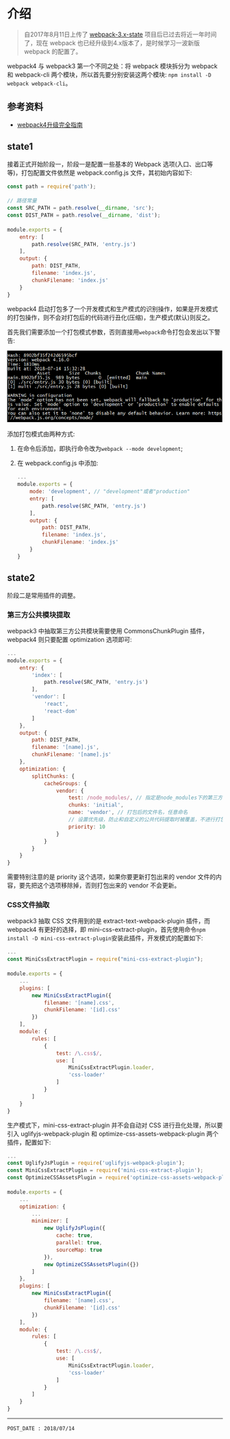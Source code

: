 
# 介绍 #

> 自2017年8月11日上传了 [webpack-3.x-state](https://github.com/WebUnion-core/webpack-3.x-state) 项目后已过去将近一年时间了，现在 webpack 也已经升级到4.x版本了，是时候学习一波新版 webpack 的配置了。

webpack4 与 webpack3 第一个不同之处：将 webpack 模块拆分为 webpack 和 webpack-cli 两个模块，所以首先要分别安装这两个模块: `npm install -D webpack webpack-cli`。

## 参考资料 ##

- [webpack4升级完全指南](https://segmentfault.com/a/1190000014247030)

## state1 ##

接着正式开始阶段一，阶段一是配置一些基本的 Webpack 选项(入口、出口等等)，打包配置文件依然是 webpack.config.js 文件，其初始内容如下:

```js
const path = require('path');

// 路径常量
const SRC_PATH = path.resolve(__dirname, 'src');
const DIST_PATH = path.resolve(__dirname, 'dist');

module.exports = {
    entry: [
        path.resolve(SRC_PATH, 'entry.js')
    ],
    output: {
        path: DIST_PATH,
        filename: 'index.js',
        chunkFilename: 'index.js'
    }
}
```

webpack4 启动打包多了一个开发模式和生产模式的识别操作，如果是开发模式的打包操作，则不会对打包后的代码进行丑化(压缩)，生产模式(默认)则反之。

首先我们需要添加一个打包模式参数，否则直接用`webpack`命令打包会发出以下警告:

![image](./intro/intro1.png)

添加打包模式由两种方式:

1. 在命令后添加，即执行命令改为`webpack --mode development`;

2. 在 webpack.config.js 中添加:

    ```js
    ...
    module.exports = {
        mode: 'development', // "development"或者"production"
        entry: [
            path.resolve(SRC_PATH, 'entry.js')
        ],
        output: {
            path: DIST_PATH,
            filename: 'index.js',
            chunkFilename: 'index.js'
        }
    }
    ```

## state2 ##

阶段二是常用插件的调整。

### 第三方公共模块提取 ###

webpack3 中抽取第三方公共模块需要使用 CommonsChunkPlugin 插件，webpack4 则只要配置 optimization 选项即可:

```js
...
module.exports = {
    entry: {
        'index': [
            path.resolve(SRC_PATH, 'entry.js')
        ],
        'vendor': [
            'react',
            'react-dom'
        ]
    },
    output: {
        path: DIST_PATH,
        filename: '[name].js',
        chunkFilename: '[name].js'
    },
    optimization: {
        splitChunks: {
            cacheGroups: {
                vendor: {
                    test: /node_modules/, // 指定是node_modules下的第三方包
                    chunks: 'initial',
                    name: 'vendor', // 打包后的文件名，任意命名
                    // 设置优先级，防止和自定义的公共代码提取时被覆盖，不进行打包
                    priority: 10
                }
            }
        }
    }
}
```

需要特别注意的是 priority 这个选项，如果你要更新打包出来的 vendor 文件的内容，要先把这个选项移除掉，否则打包出来的 vendor 不会更新。

### CSS文件抽取 ###

webpack3 抽取 CSS 文件用到的是 extract-text-webpack-plugin 插件，而 webpack4 有更好的选择，即 mini-css-extract-plugin，首先使用命令`npm install -D mini-css-extract-plugin`安装此插件，开发模式的配置如下:

```js
...
const MiniCssExtractPlugin = require("mini-css-extract-plugin");

module.exports = {
    ...
    plugins: [
        new MiniCssExtractPlugin({
            filename: '[name].css',
            chunkFilename: '[id].css'
        })
    ],
    module: {
        rules: [
            {
                test: /\.css$/,
                use: [
                    MiniCssExtractPlugin.loader,
                    'css-loader'
                ]
            }
        ]
    }
}
```

生产模式下，mini-css-extract-plugin 并不会自动对 CSS 进行丑化处理，所以要引入 uglifyjs-webpack-plugin 和 optimize-css-assets-webpack-plugin 两个插件，配置如下:

```js
...
const UglifyJsPlugin = require('uglifyjs-webpack-plugin');
const MiniCssExtractPlugin = require('mini-css-extract-plugin');
const OptimizeCSSAssetsPlugin = require('optimize-css-assets-webpack-plugin');

module.exports = {
    ...
    optimization: {
        ...
        minimizer: [
            new UglifyJsPlugin({
                cache: true,
                parallel: true,
                sourceMap: true
            }),
            new OptimizeCSSAssetsPlugin({})
        ]
    },
    plugins: [
        new MiniCssExtractPlugin({
            filename: '[name].css',
            chunkFilename: '[id].css'
        })
    ],
    module: {
        rules: [
            {
                test: /\.css$/,
                use: [
                    MiniCssExtractPlugin.loader,
                    'css-loader'
                ]
            }
        ]
    }
}
```

---

```
POST_DATE : 2018/07/14
```
